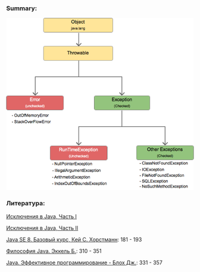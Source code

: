 ### Summary:

![exception hierarchy](image/exception_hierarchy.png)

### Литература:

[Исключения в Java, Часть I](https://habr.com/company/golovachcourses/blog/223821)

[Исключения в Java, Часть II](https://habr.com/company/golovachcourses/blog/225585)

[Java SE 8. Базовый курс, Кей С. Хорстманн](http://gen.lib.rus.ec/book/index.php?md5=BE98713052E8B179E988A43DED02ABDF): 181 - 193

[Философия Java. Эккель Б.](http://gen.lib.rus.ec/book/index.php?md5=3C49E900CFC0228BCF75C2567747E793): 310 - 351

[Java. Эффективное программирование - Блох Дж.](http://gen.lib.rus.ec/book/index.php?md5=25908E8431AD9C9DF84639BE2EB1C687): 331 - 357